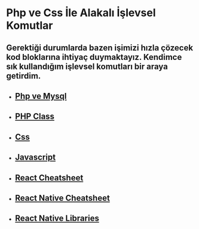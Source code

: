 # Php ve Css İle Alakalı İşlevsel Komutlar

## Gerektiği durumlarda bazen işimizi hızla çözecek kod bloklarına ihtiyaç duymaktayız. Kendimce sık kullandığım işlevsel komutları bir araya getirdim.

- ## [Php ve Mysql](php/islevsel_kodlar.md)
- ## [PHP Class](php/class.md)
- ## [Css](css/islevsel_kodlar.md)
- ## [Javascript](js/js.md)
- ## [React Cheatsheet](react/react-tricks.md)
- ## [React Native Cheatsheet](react-native/react-native-cheatsheet.md)
- ## [React Native Libraries](react-native/react-native-libraries.md)
